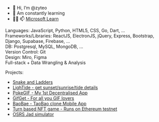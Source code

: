 - 👋 Hi, I’m @zyteo
- 👀 Am constantly learning
- 🌱💞 📫 [Microsoft Learn](https://docs.microsoft.com/en-us/users/zy-t/)

Languages: JavaScript, Python, HTML5, CSS, Go, Dart, ...  
Frameworks/Libraries: ReactJS, ElectronJS, jQuery, Express, Bootstrap, Django, Supabase, Firebase, ...  
DB: Postgresql, MySQL, MongoDB, ...  
Version Control: Git  
Design: Miro, Figma  
Full-stack + Data Wrangling & Analysis  

Projects:
- [Snake and Ladders](https://snake-and-ladders.vercel.app/)
- [LighTide - get sunset/sunrise/tide details](https://lightide.vercel.app/) <!-- - [Animal shelter website prototype](https://theshelterpeople.herokuapp.com/) -->
- [PokeGIF - My 1st Decentralised App](https://pokegif.vercel.app/)
- [GifGet - For all you GIF lovers](https://gifget.vercel.app)
- [BaoBae - TaoBao clone Mobile App](https://github.com/zyteo/BaoBae#accessing-the-application)
- [Turn based NFT game - Runs on Ethereum testnet](https://lazytokens.vercel.app/)
- [OSRS Jad simulator](https://osrsjad.netlify.app/)

<!-- - [Animal shelter website - refined from prototype](https://theshelterpeople-sg.herokuapp.com/) -->
<!-- - [Login - MERN + localisation](https://login-mern-jwt.herokuapp.com/) / [Login - Java Springboot, React, Mongo + localisation](https://login-springboot.vercel.app) -->
<!-- - [Questionaire](https://questionaire-mern.herokuapp.com/) -->
<!---
zyteo/zyteo is a ✨ special ✨ repository because its `README.md` (this file) appears on your GitHub profile.
You can click the Preview link to take a look at your changes.
--->
